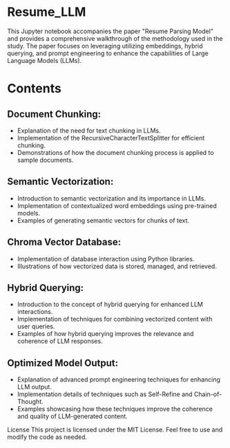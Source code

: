 # Resume_LLM

This Jupyter notebook accompanies the paper "Resume Parsing Model" and provides a comprehensive walkthrough of the methodology used in the study. The paper focuses on leveraging utilizing embeddings, hybrid querying, and prompt engineering to enhance the capabilities of Large Language Models (LLMs).  

# Contents

## Document Chunking:
- Explanation of the need for text chunking in LLMs.
- Implementation of the RecursiveCharacterTextSplitter for efficient chunking.
- Demonstrations of how the document chunking process is applied to sample documents.

## Semantic Vectorization:
- Introduction to semantic vectorization and its importance in LLMs.
- Implementation of contextualized word embeddings using pre-trained models.
- Examples of generating semantic vectors for chunks of text.

## Chroma Vector Database:
- Implementation of database interaction using Python libraries.
- Illustrations of how vectorized data is stored, managed, and retrieved.

## Hybrid Querying:

- Introduction to the concept of hybrid querying for enhanced LLM interactions.
- Implementation of techniques for combining vectorized content with user queries.
- Examples of how hybrid querying improves the relevance and coherence of LLM responses.

## Optimized Model Output:

- Explanation of advanced prompt engineering techniques for enhancing LLM output.
- Implementation details of techniques such as Self-Refine and Chain-of-Thought.
- Examples showcasing how these techniques improve the coherence and quality of LLM-generated content.

License
This project is licensed under the MIT License. Feel free to use and modify the code as needed.

